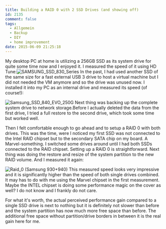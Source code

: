 ```yaml
---
title: Building a RAID 0 with 2 SSD Drives (and showing off)
id: 2135
comment: false
tags:
  - Allgemein
  - Backup
  - DIY
  - home improvement
date: 2015-06-09 21:25:18
---
```


My desktop PC at home is utilizing a 256GB SSD as its system drive for quite some time now and I enjoyed it. I measured the speed of it using HD Tune:![SAMSUNG_SSD_830_Series](https://az275061.vo.msecnd.net/blogmedia/2015/06/SAMSUNG_SSD_830_Series.png)
In the past, I had used another SSD of the same size for a fast external USB 3 drive to host a virtual machine but I did not needed the VM anymore and so the drive was unused now. I installed it into my PC as an internal drive and measured its speed (of course!):

![Samsung_SSD_840_EVO_250G](https://az275061.vo.msecnd.net/blogmedia/2015/06/Samsung_SSD_840_EVO_250G.png)
Next thing was backing up the complete system drive to network storage.Before I actually deleted the data from the first drive, I tried a full restore to the second drive, which took some time but worked well.

Then I felt comfortable enough to go ahead and to setup a RAID 0 with both drives. This was the time, were I noticed my first SSD was not connected to the Intel RAID chipset but to the secondary SATA chip on my board. A Marvel-something. I switched some drives around until I had both SSDs connected to the RAID chipset. Setting up a RAID 0 is straightforward. Next thing was doing the restore and resize of the system partition to the new RAID volume. And I measured it again:

![Raid_0 (Samsung 930+940)](https://az275061.vo.msecnd.net/blogmedia/2015/06/Raid_0-Samsung-930-940.png)
This measured speed looks very impressive and it is significantly higher than the speed of both single drives combined. It may has to do with me using the Marvel chipset in the first measurement. Maybe the INTEL chipset is doing some performance magic on the cover as well? I do not know and I frankly do not care.

For what it's worth, the actual perceived performance gain compared to a single SSD drive is next to nothing but it is definitely not slower than before and the system partition has now much more free space than before. The additional free space without partition/drive borders in between it is the real gain here for me.